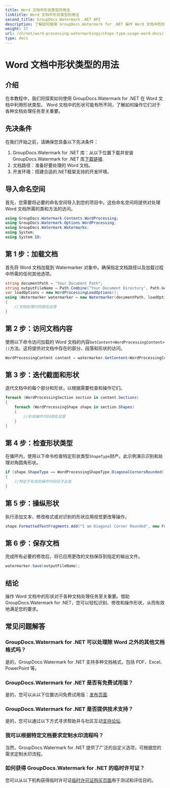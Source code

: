 ```yaml
---
title: Word 文档中形状类型的用法
linktitle: Word 文档中形状类型的用法
second_title: GroupDocs.Watermark .NET API
description: 了解如何使用 GroupDocs.Watermark for .NET 操作 Word 文档中的形状。本教程提供高效文档处理的指导。
weight: 37
url: /zh/net/word-processing-watermarkings/shape-type-usage-word-docs/
type: docs
---
```

# Word 文档中形状类型的用法

## 介绍
在本教程中，我们将探索如何使用 GroupDocs.Watermark for .NET 在 Word 文档中利用形状类型。 Word 文档中的形状可能有所不同，了解如何操作它们对于各种文档处理任务至关重要。
## 先决条件
在我们开始之前，请确保您具备以下先决条件：
1.  GroupDocs.Watermark for .NET 库：从以下位置下载并安装 GroupDocs.Watermark for .NET 库[下载链接](https://releases.groupdocs.com/Watermark/net/).
2. 文档路径：准备好要处理的 Word 文档。
3. 开发环境：搭建合适的.NET框架支持的开发环境。

## 导入命名空间
首先，您需要将必要的命名空间导入到您的项目中。这些命名空间将提供对处理 Word 文档所需的类和方法的访问。
```csharp
using GroupDocs.Watermark.Contents.WordProcessing;
using GroupDocs.Watermark.Options.WordProcessing;
using GroupDocs.Watermark.Watermarks;
using System;
using System.IO;
```
## 第 1 步：加载文档
首先将 Word 文档加载到 Watermarker 对象中。确保指定文档路径以及加载过程中所需的任何其他选项。
```csharp
string documentPath = "Your Document Path";
string outputFileName = Path.Combine("Your Document Directory", Path.GetFileName(documentPath));
var loadOptions = new WordProcessingLoadOptions();
using (Watermarker watermarker = new Watermarker(documentPath, loadOptions))
{
    //文档处理代码放在这里
}
```
## 第 2 步：访问文档内容
使用以下命令访问加载的 Word 文档的内容`GetContent<WordProcessingContent>()`方法。这将提供对文档中存在的部分、段落和形状的访问。
```csharp
WordProcessingContent content = watermarker.GetContent<WordProcessingContent>();
```
## 第 3 步：迭代截面和形状
迭代文档中的每个部分和形状，以根据需要检查和操作它们。
```csharp
foreach (WordProcessingSection section in content.Sections)
{
    foreach (WordProcessingShape shape in section.Shapes)
    {
        //形状操作代码放在这里
    }
}
```
## 第 4 步：检查形状类型
在循环内，使用以下命令检查特定形状类型`ShapeType`财产。此示例演示识别和处理对角圆角形状。
```csharp
if (shape.ShapeType == WordProcessingShapeType.DiagonalCornersRounded)
{
    //特定于形状的操作代码位于此处
}
```
## 第 5 步：操纵形状
执行添加文本、修改格式或对识别的形状应用视觉更改等操作。
```csharp
shape.FormattedTextFragments.Add("I am Diagonal Corner Rounded", new Font("Calibri", 8, FontStyle.Bold), Color.Red, Color.Aqua);
```
## 第 6 步：保存文档
完成所有必要的修改后，将已应用更改的文档保存到指定的输出文件。
```csharp
watermarker.Save(outputFileName);
```

## 结论
操作 Word 文档中的形状对于各种文档处理任务至关重要。借助 GroupDocs.Watermark for .NET，您可以轻松识别、修改和操作形状，从而有效地满足您的要求。
## 常见问题解答
### GroupDocs.Watermark for .NET 可以处理除 Word 之外的其他文档格式吗？
是的，GroupDocs.Watermark for .NET 支持多种文档格式，包括 PDF、Excel、PowerPoint 等。
### GroupDocs.Watermark for .NET 是否有免费试用版？
是的，您可以从以下位置访问免费试用版：[发布页面](https://releases.groupdocs.com/).
### GroupDocs.Watermark for .NET 是否提供技术支持？
是的，您可以通过以下方式寻求帮助并与社区互动[支持论坛](https://forum.groupdocs.com/c/watermark/19).
### 我可以根据特定文档要求定制水印流程吗？
当然，GroupDocs.Watermark for .NET 提供了广泛的自定义选项，可根据您的需求定制水印流程。
### 如何获得 GroupDocs.Watermark for .NET 的临时许可证？
您可以从以下机构获得临时许可证[临时许可证购买页面](https://purchase.groupdocs.com/temporary-license/)用于测试和评估目的。